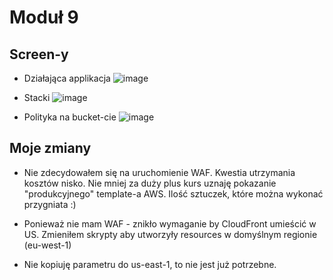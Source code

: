 # Moduł 9

## Screen-y

- Działająca applikacja
![image](https://user-images.githubusercontent.com/1813036/125779966-45e34c4d-48ac-42e7-8c10-f5b6058b0c5b.png)

- Stacki
![image](https://user-images.githubusercontent.com/1813036/125774452-64312518-8a8e-4f96-aa9e-e410baf35840.png)

- Polityka na bucket-cie
![image](https://user-images.githubusercontent.com/1813036/125775663-87a20868-d6c7-4757-a5fa-bc7eccd2abce.png)

## Moje zmiany

- Nie zdecydowałem się na uruchomienie WAF. Kwestia utrzymania kosztów nisko. Nie mniej za duży plus kurs uznaję
pokazanie "produkcyjnego" template-a AWS. Ilość sztuczek, które można wykonać przygniata :)

- Ponieważ nie mam WAF - znikło wymaganie by CloudFront umieścić w US. Zmieniłem skrypty aby utworzyły resources
w domyślnym regionie (eu-west-1)

- Nie kopiuję parametru do us-east-1, to nie jest już potrzebne.

